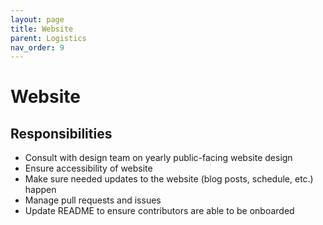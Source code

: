 ```yaml
---
layout: page
title: Website
parent: Logistics
nav_order: 9
---
```


# Website 

## Responsibilities 

- Consult with design team on yearly public-facing website design 
- Ensure accessibility of website 
- Make sure needed updates to the website (blog posts, schedule, etc.) happen
- Manage pull requests and issues 
- Update README to ensure contributors are able to be onboarded 

